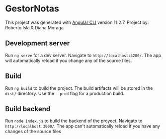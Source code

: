 # GestorNotas

This project was generated with [Angular CLI](https://github.com/angular/angular-cli) version 11.2.7.
Project by: Roberto Isla & Diana Moraga

## Development server

Run `ng serve` for a dev server. Navigate to `http://localhost:4200/`. The app will automatically reload if you change any of the source files.

## Build

Run `ng build` to build the project. The build artifacts will be stored in the `dist/` directory. Use the `--prod` flag for a production build.

## Build backend

Run `node index.js` to build the backend of the proyect. Navigato to `http://localhost:3000/`. The app can't automatically reload if you have any changes of the source files
